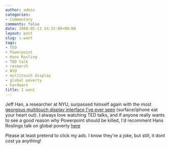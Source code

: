 ```yaml
---
author: admin
categories:
- Commentary
comments: false
date: 2008-05-13 14:33:00+00:00
layout: post
slug: i-want
tags:
- TED
- Powerpoint
- Hans Rosling
- TED talk
- research
- NYU
- multitouch display
- global poverty
- hardware
title: I want
---
```



Jeff Han, a researcher at NYU,  surpassed himself again with the most [georgous multitouch display interface I've ever seen](http://www.ted.com/index.php/talks/view/id/65) (surface/iphone eat your heart out). I always love watching TED talks, and if anyone really wants to see a good reason why Powerpoint should be killed, I'd recomment Hans Roslings talk on global poverty [here](http://www.ted.com/index.php/speakers/view/id/90)

Please at least pretend to click my ads. I know they're a joke, but still, it dont cost ya anything!
